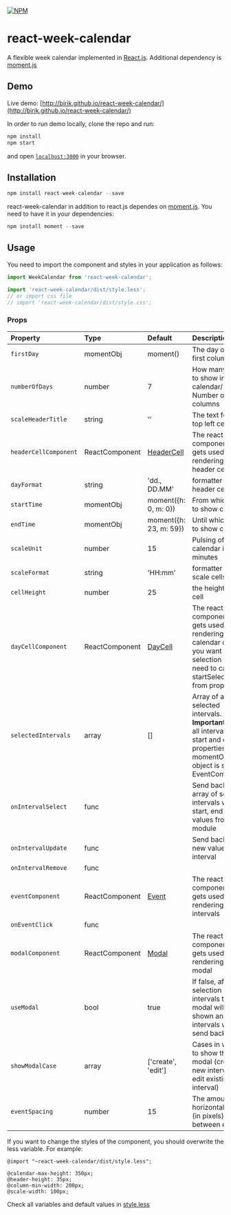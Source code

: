 [![NPM](https://img.shields.io/npm/v/react-week-calendar.svg)](https://www.npmjs.com/package/react-week-calendar)

# react-week-calendar

A flexible week calendar implemented in [React.js](http://facebook.github.io/react/index.html). Additional dependency is [moment.js](https://momentjs.com/)

## Demo

Live demo: [http://birik.github.io/react-week-calendar/](http://birik.github.io/react-week-calendar/)

In order to run demo locally, clone the repo and run:
 ```javascript
 npm install
 npm start
 ```
 and open [`localhost:3000`](http://localhost:3000) in your browser.

 ## Installation

  ```javascript
  npm install react-week-calendar --save
  ```

  react-week-calendar in addition to react.js dependes on [moment.js](https://momentjs.com/). You need to have it in your dependencies:

  ```javascript
  npm install moment --save
  ```

  ## Usage

  You need to import the component and styles in your application as follows:

 ```javascript
import WeekCalendar from 'react-week-calendar';

import 'react-week-calendar/dist/style.less';
// or import css file
// import 'react-week-calendar/dist/style.css';
 ```


 ### Props

 | Property | Type | Default | Description
 :---|:---|:--- |:---
 | `firstDay` | momentObj | moment() | The day of the first column |
 | `numberOfDays` | number | 7 | How many days to show in calendar/ Number of columns |
 | `scaleHeaderTitle` | string | '' | The text for the top left cell |
 | `headerCellComponent` | ReactComponent | [HeaderCell](https://github.com/birik/react-week-calendar/blob/master/src/HeaderCell.js) | The react component that gets used for rendering of header cell |
 | `dayFormat` | string | 'dd., DD.MM' | formatter for the header cells  |
 | `startTime` | momentObj | moment({h: 0, m: 0}) | From which time to show calendar |
 | `endTime` | momentObj | moment({h: 23, m: 59}) | Until which time to show calendar  |
 | `scaleUnit` | number | 15 | Pulsing of the calendar in minutes |
 | `scaleFormat` | string | 'HH:mm' | formatter for the scale cells |
 | `cellHeight` | number | 25 | the height of the cell |
 | `dayCellComponent` | ReactComponent | [DayCell](https://github.com/birik/react-week-calendar/blob/master/src/DayCell.js) | The react component that gets used for rendering of calendar cell. If you want to start selection you need to call startSelection from props. |
 | `selectedIntervals` | array | [] | Array of all selected intervals. **Important** that all intervals have start and end properties as momentObj. All object is sent to EventComponent|
 | `onIntervalSelect` | func |  | Send back the array of selected intervals with start, end and all values from module|
 | `onIntervalUpdate` | func |  | Send back the new values of interval|
 | `onIntervalRemove` | func |  | |
 | `eventComponent` | ReactComponent | [Event](https://github.com/birik/react-week-calendar/blob/master/src/Event.js) | The react component that gets used for rendering of intervals |
 | `onEventClick` | func |  | |
 | `modalComponent` | ReactComponent | [Modal](https://github.com/birik/react-week-calendar/blob/master/src/Modal.js) | The react component that gets used for rendering of modal |
 | `useModal` | bool | true | If false, after selection of the intervals the modal will be not shown and intervals will send back |
 | `showModalCase` | array | ['create', 'edit'] | Cases in which to show the modal (create new interval vs. edit existing interval)
 | `eventSpacing` | number | 15 |The amount of horizontal space (in pixels) between events|

If you want to change the styles of the component, you should overwrite the less variable. For example:
 ```
@import "~react-week-calendar/dist/style.less";

@calendar-max-height: 350px;
@header-height: 35px;
@column-min-width: 200px;
@scale-width: 100px;
 ```

Check all variables and default values in [style.less](https://github.com/birik/react-week-calendar/blob/master/src/style.less)
